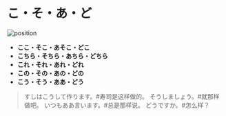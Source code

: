 # こ・そ・あ・ど

![position](/grammar-position.svg)

- **ここ・そこ・あそこ・どこ**
- **こちら・そちら・あちら・どちら**
- **これ・それ・あれ・どれ**
- **この・その・あの・どの**
- **こう・そう・ああ・どう**

> すしはこうして作ります。#寿司是这样做的。
> そうしましょう。#就那样做吧。
> いつもああ言います。#总是那样说。
> どうですか。#怎么样？
